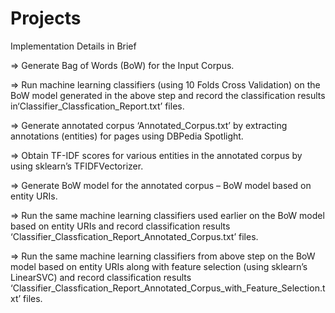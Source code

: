 # Projects
Implementation Details in Brief

=> Generate Bag of Words (BoW) for the Input Corpus.

=> Run machine learning classifiers (using 10 Folds Cross Validation) on the BoW model
generated in the above step and record the classification results in‘Classifier_Classfication_Report.txt’ files.

=> Generate annotated corpus ‘Annotated_Corpus.txt’ by extracting annotations (entities)
for pages using DBPedia Spotlight.

=> Obtain TF-IDF scores for various entities in the annotated corpus by using sklearn’s
TFIDFVectorizer.

=> Generate BoW model for the annotated corpus – BoW model based on entity URIs.

=> Run the same machine learning classifiers used earlier on the BoW model based on entity URIs
and record classification results
‘Classifier_Classfication_Report_Annotated_Corpus.txt’ files.

=> Run the same machine learning classifiers from above step on the BoW model based on entity
URIs along with feature selection (using sklearn’s LinearSVC) and record classification results
‘Classifier_Classfication_Report_Annotated_Corpus_with_Feature_Selection.txt’ files.
